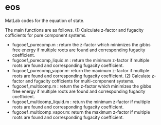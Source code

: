 # eos
MatLab codes for the equation of state.

The main functions are as follows.
(1) Calculate z-factor and fugacity cofficients for pure component systems.
- fugcoef_purecomp.m : return the z-factor which minimizes the gibbs free energy if multiple roots are found and corresponding fugacity coefficient.
- fugcoef_purecomp_liquid.m : return the minimum z-factor if multiple roots are found and corresponding fugacity coefficient.
- fugcoef_purecomp_vapor.m: return the maximum z-factor if multiple roots are found and corresponding fugacity coefficient.
(2) Calculate z-factor and fugacity cofficients for multi-component systems.
- fugcoef_multicomp.m : return the z-factor which minimizes the gibbs free energy if multiple roots are found and corresponding fugacity coefficient.
- fugcoef_multicomp_liquid.m : return the minimum z-factor if multiple roots are found and corresponding fugacity coefficient.
- fugcoef_multicomp_vapor.m: return the maximum z-factor if multiple roots are found and corresponding fugacity coefficient.
